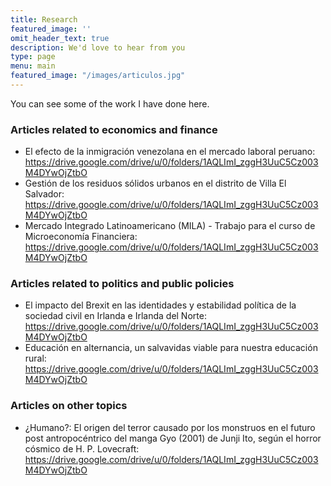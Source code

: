 ```yaml
---
title: Research
featured_image: ''
omit_header_text: true
description: We'd love to hear from you
type: page
menu: main
featured_image: "/images/articulos.jpg"
---
```



You can see some of the work I have done here.

### Articles related to economics and finance
* El efecto de la inmigración venezolana en el mercado laboral peruano: https://drive.google.com/drive/u/0/folders/1AQLImI_zggH3UuC5Cz003M4DYwOjZtbO
* Gestión de los residuos sólidos urbanos en el distrito de Villa El Salvador: https://drive.google.com/drive/u/0/folders/1AQLImI_zggH3UuC5Cz003M4DYwOjZtbO
* Mercado Integrado Latinoamericano (MILA) - Trabajo para el curso de Microeconomía Financiera: https://drive.google.com/drive/u/0/folders/1AQLImI_zggH3UuC5Cz003M4DYwOjZtbO

### Articles related to politics and public policies
* El impacto del Brexit en las identidades y estabilidad política de la sociedad civil en Irlanda e Irlanda del Norte: https://drive.google.com/drive/u/0/folders/1AQLImI_zggH3UuC5Cz003M4DYwOjZtbO
* Educación en alternancia, un salvavidas viable para nuestra educación rural: https://drive.google.com/drive/u/0/folders/1AQLImI_zggH3UuC5Cz003M4DYwOjZtbO  

### Articles on other topics
* ¿Humano?: El origen del terror causado por los monstruos en el futuro post antropocéntrico del manga Gyo (2001) de Junji Ito, según el horror cósmico de H. P. Lovecraft: https://drive.google.com/drive/u/0/folders/1AQLImI_zggH3UuC5Cz003M4DYwOjZtbO